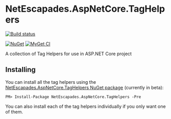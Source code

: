 # NetEscapades.AspNetCore.TagHelpers


[![Build status](https://ci.appveyor.com/api/projects/status/puqvr2k85sdvqgu0?svg=true)](https://ci.appveyor.com/project/andrewlock/netescapades-aspnetcore-securityheaders/branch/master)

[![NuGet](https://img.shields.io/nuget/v/NetEscapades.AspNetCore.TagHelpers.svg)](https://www.nuget.org/packages/NetEscapades.AspNetCore.TagHelpers/)
[![MyGet CI](https://img.shields.io/myget/andrewlock-ci/v/NetEscapades.AspNetCore.TagHelpers.svg)](http://myget.org/gallery/acndrewlock-ci)

A collection of Tag Helpers for use in ASP.NET Core project

## Installing 

You can install all the tag helpers using the [NetEscapades.AspNetCore.TagHelpers NuGet package](https://www.nuget.org/packages/NetEscapades.AspNetCore.TagHelpers) (currently in beta):

```
PM> Install-Package NetEscapades.AspNetCore.TagHelpers -Pre
```

You can also install each of the tag helpers individually if you only want one of them.